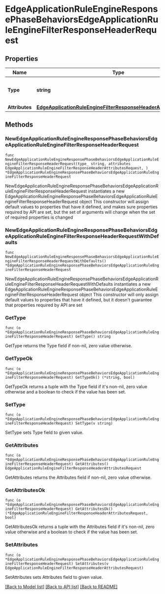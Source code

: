 # EdgeApplicationRuleEngineResponsePhaseBehaviorsEdgeApplicationRuleEngineFilterResponseHeaderRequest

## Properties

Name | Type | Description | Notes
------------ | ------------- | ------------- | -------------
**Type** | **string** | * &#x60;filter_response_header&#x60; - filter_response_header | 
**Attributes** | [**EdgeApplicationRuleEngineFilterResponseHeaderAttributesRequest**](EdgeApplicationRuleEngineFilterResponseHeaderAttributesRequest.md) |  | 

## Methods

### NewEdgeApplicationRuleEngineResponsePhaseBehaviorsEdgeApplicationRuleEngineFilterResponseHeaderRequest

`func NewEdgeApplicationRuleEngineResponsePhaseBehaviorsEdgeApplicationRuleEngineFilterResponseHeaderRequest(type_ string, attributes EdgeApplicationRuleEngineFilterResponseHeaderAttributesRequest, ) *EdgeApplicationRuleEngineResponsePhaseBehaviorsEdgeApplicationRuleEngineFilterResponseHeaderRequest`

NewEdgeApplicationRuleEngineResponsePhaseBehaviorsEdgeApplicationRuleEngineFilterResponseHeaderRequest instantiates a new EdgeApplicationRuleEngineResponsePhaseBehaviorsEdgeApplicationRuleEngineFilterResponseHeaderRequest object
This constructor will assign default values to properties that have it defined,
and makes sure properties required by API are set, but the set of arguments
will change when the set of required properties is changed

### NewEdgeApplicationRuleEngineResponsePhaseBehaviorsEdgeApplicationRuleEngineFilterResponseHeaderRequestWithDefaults

`func NewEdgeApplicationRuleEngineResponsePhaseBehaviorsEdgeApplicationRuleEngineFilterResponseHeaderRequestWithDefaults() *EdgeApplicationRuleEngineResponsePhaseBehaviorsEdgeApplicationRuleEngineFilterResponseHeaderRequest`

NewEdgeApplicationRuleEngineResponsePhaseBehaviorsEdgeApplicationRuleEngineFilterResponseHeaderRequestWithDefaults instantiates a new EdgeApplicationRuleEngineResponsePhaseBehaviorsEdgeApplicationRuleEngineFilterResponseHeaderRequest object
This constructor will only assign default values to properties that have it defined,
but it doesn't guarantee that properties required by API are set

### GetType

`func (o *EdgeApplicationRuleEngineResponsePhaseBehaviorsEdgeApplicationRuleEngineFilterResponseHeaderRequest) GetType() string`

GetType returns the Type field if non-nil, zero value otherwise.

### GetTypeOk

`func (o *EdgeApplicationRuleEngineResponsePhaseBehaviorsEdgeApplicationRuleEngineFilterResponseHeaderRequest) GetTypeOk() (*string, bool)`

GetTypeOk returns a tuple with the Type field if it's non-nil, zero value otherwise
and a boolean to check if the value has been set.

### SetType

`func (o *EdgeApplicationRuleEngineResponsePhaseBehaviorsEdgeApplicationRuleEngineFilterResponseHeaderRequest) SetType(v string)`

SetType sets Type field to given value.


### GetAttributes

`func (o *EdgeApplicationRuleEngineResponsePhaseBehaviorsEdgeApplicationRuleEngineFilterResponseHeaderRequest) GetAttributes() EdgeApplicationRuleEngineFilterResponseHeaderAttributesRequest`

GetAttributes returns the Attributes field if non-nil, zero value otherwise.

### GetAttributesOk

`func (o *EdgeApplicationRuleEngineResponsePhaseBehaviorsEdgeApplicationRuleEngineFilterResponseHeaderRequest) GetAttributesOk() (*EdgeApplicationRuleEngineFilterResponseHeaderAttributesRequest, bool)`

GetAttributesOk returns a tuple with the Attributes field if it's non-nil, zero value otherwise
and a boolean to check if the value has been set.

### SetAttributes

`func (o *EdgeApplicationRuleEngineResponsePhaseBehaviorsEdgeApplicationRuleEngineFilterResponseHeaderRequest) SetAttributes(v EdgeApplicationRuleEngineFilterResponseHeaderAttributesRequest)`

SetAttributes sets Attributes field to given value.



[[Back to Model list]](../README.md#documentation-for-models) [[Back to API list]](../README.md#documentation-for-api-endpoints) [[Back to README]](../README.md)



